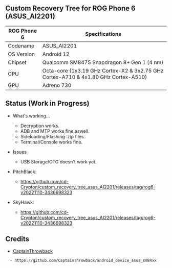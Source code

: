 ## Custom Recovery Tree for ROG Phone 6 (ASUS_AI2201)
| ROG Phone 6             |   Specifications                                           
| ----------------------- | ---------------------------------------------------------
| Codename                | ASUS_AI2201                       
| OS Version              | Android 12                
| Chipset                 | Qualcomm SM8475 Snapdragon 8+ Gen 1 (4 nm) 
| CPU                     | Octa-core (1x3.19 GHz Cortex-X2 & 3x2.75 GHz Cortex-A710 & 4x1.80 GHz Cortex-A510)
| GPU                     | Adreno 730


## Status (Work in Progress)

- What's working...
  - Decryption works.
  - ADB and MTP works fine aswell.
  - Sideloading/Flashing .zip files.
  - Terminal/Console works fine.

- Issues
  - USB Storage/OTG doesn't work yet.

- PitchBlack:
  - https://github.com/cd-Crypton/custom_recovery_tree_asus_AI2201/releases/tag/rog6-v20221110-3436698323
- SkyHawk:
  - https://github.com/cd-Crypton/custom_recovery_tree_asus_AI2201/releases/tag/rog6-v20221110-3436698323

## Credits
- [CaptainThrowback](https://github.com/CaptainThrowback)
```
  - https://github.com/CaptainThrowback/android_device_asus_sm84xx
```
